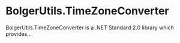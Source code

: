 # BolgerUtils.TimeZoneConverter

BolgerUtils.TimeZoneConverter is a .NET Standard 2.0 library which provides...
